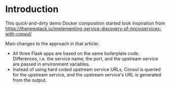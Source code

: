 # Introduction
This quick-and-dirty demo Docker composition started took inspiration from https://thenewstack.io/implementing-service-discovery-of-microservices-with-consul/

Main changes to the approach in that article:
- All three Flask apps are based on the same boilerplate code. Differences, i.e. the service name, the port, and the upstream service are passed in environment variables.
- Instead of using hard coded upstream service URLs, Consul is queried for the upstream service, and the upstream service's URL is generated from the output.